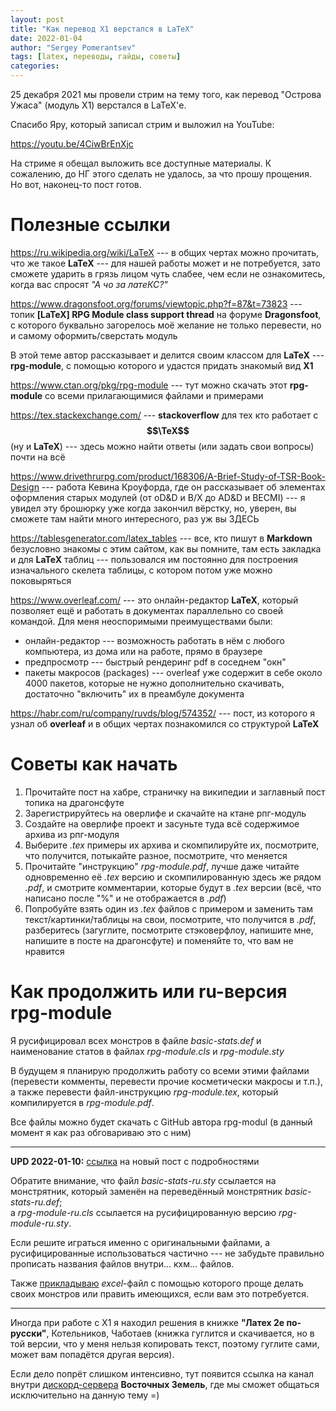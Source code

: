 ```yaml
---
layout: post
title: "Как перевод X1 верстался в LaTeX"
date: 2022-01-04
author: "Sergey Pomerantsev"
tags: [latex, переводы, гайды, советы]
categories:
---
```


25 декабря 2021 мы провели стрим на тему того, как перевод "Острова Ужаса" (модуль X1) верстался в LaTeX'е.

Спасибо Яру, который записал стрим и выложил на YouTube:

<https://youtu.be/4CiwBrEnXjc>

На стриме я обещал выложить все доступные материалы. К сожалению, до НГ этого сделать не удалось, за что прошу прощения. Но вот, наконец-то пост готов.

# Полезные ссылки

<https://ru.wikipedia.org/wiki/LaTeX> --- в общих чертах можно прочитать, что же такое **LaTeX** --- для нашей работы может и не потребуется, зато сможете ударить в грязь лицом чуть слабее, чем если не ознакомитесь, когда вас спросят *"А чо за латеКС?"*

<https://www.dragonsfoot.org/forums/viewtopic.php?f=87&t=73823> --- топик **[LaTeX] RPG Module class support thread** на форуме **Dragonsfoot**, с которого буквально загорелось моё желание не только перевести, но и самому оформить/сверстать модуль

В этой теме автор рассказывает и делится своим классом для **LaTeX** --- **rpg-module**, с помощью которого и удастся придать знакомый вид **X1**

<https://www.ctan.org/pkg/rpg-module> --- тут можно скачать этот **rpg-module** со всеми прилагающимися файлами и примерами

<https://tex.stackexchange.com/> --- **stackoverflow** для тех кто работает с **$$\TeX$$** (ну и **LaTeX**) --- здесь можно найти ответы (или задать свои вопросы) почти на всё

<https://www.drivethrurpg.com/product/168306/A-Brief-Study-of-TSR-Book-Design> --- работа Кевина Кроуфорда, где он рассказывает об элементах оформления старых модулей (от oD&D и B/X до AD&D и BECMI) --- я увидел эту брошюрку уже когда закончил вёрстку, но, уверен, вы сможете там найти много интересного, раз уж вы ЗДЕСЬ

<https://tablesgenerator.com/latex_tables> --- все, кто пишут в **Markdown** безусловно знакомы с этим сайтом, как вы помните, там есть закладка и для **LaTeX** таблиц --- пользовался им постоянно для построения изначального скелета таблицы, с котором потом уже можно поковыряться

<https://www.overleaf.com/> --- это онлайн-редактор **LaTeX**, который позволяет ещё и работать в документах параллельно со своей командой. Для меня неоспоримыми преимуществами были:

- онлайн-редактор --- возможность работать в нём с любого компьютера, из дома или на работе, прямо в браузере
- предпросмотр --- быстрый рендеринг pdf в соседнем "окн"
- пакеты макросов (packages) --- overleaf уже содержит в себе около 4000 пакетов, которые не нужно дополнительно скачивать, достаточно "включить" их в преамбуле документа

<https://habr.com/ru/company/ruvds/blog/574352/> --- пост, из которого я узнал об **overleaf** и в общих чертах познакомился со структурой **LaTeX**

# Советы как начать

1. Прочитайте пост на хабре, страничку на википедии и заглавный пост топика на драгонсфуте
2. Зарегистрируйтесь на оверлифе и скачайте на ктане рпг-модуль
3. Создайте на оверлифе проект и засуньте туда всё содержимое архива из рпг-модуля
4. Выберите *.tex* примеры их архива и скомпилируйте их, посмотрите, что получится, потыкайте разное, посмотрите, что меняется
5. Прочитайте "инструкцию" *rpg-module.pdf*, лучше даже читайте одновременно её *.tex* версию и скомпилированную здесь же рядом *.pdf*, и смотрите комментарии, которые будут в *.tex* версии (всё, что написано после "%" и не отображается в *.pdf*)
6. Попробуйте взять один из *.tex* файлов с примером и заменить там текст/картинки/таблицы на свои, посмотрите, что получится в *.pdf*, разберитесь (загуглите, посмотрите стэковерфлоу, напишите мне, напишите в посте на драгонсфуте) и поменяйте то, что вам не нравится

# Как продолжить или ru-версия rpg-module

Я русифицировал всех монстров в файле *basic-stats.def* и наименование статов в файлах *rpg-module.cls* и *rpg-module.sty*

В будущем я планирую продолжить работу со всеми этими файлами (перевести комменты, перевести прочие косметически макросы и т.п.), а также перевести файл-инструкцию *rpg-module.tex*, который компилируется в *rpg-module.pdf*.

Все файлы можно будет скачать с GitHub автора rpg-modul (в данный момент я как раз обговариваю это с ним)

---

**UPD 2022-01-10:** [ссылка](/posts/Класс-rpg-module-ru-для-LaTeX/) на новый пост с подробностями

Обратите внимание, что файл *basic-stats-ru.sty* ссылается на монстрятник, который заменён на переведённый монстрятник *basic-stats-ru.def*;  
а *rpg-module-ru.cls* ссылается на русифицированную версию *rpg-module-ru.sty*.

Если решите играться именно с оригинальными файлами, а русифицированные использоваться частично --- не забудьте правильно прописать названия файлов внутри... кхм... файлов.  

Также [прикладываю](/assets/files/rpg-module-ru_basic_monster_stats.xlsx) *excel*-файл с помощью которого проще делать своих монстров или править имеющихся, если вам это потребуется.

---

Иногда при работе с X1 я находил решения в книжке **"Латех 2е по-русски"**, Котельников, Чаботаев (книжка гуглится и скачивается, но в той версии, что у меня нельзя копировать текст, поэтому гуглите сами, может вам попадётся другая версия).

Если дело попрёт слишком интенсивно, тут появится ссылка на канал внутри [дискорд-сервера](https://discord.gg/zZD89nBmEM) **Восточных Земель**, где мы сможет общаться исключительно на данную тему =)
